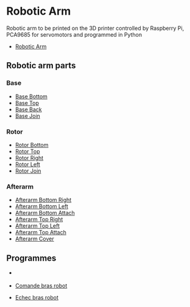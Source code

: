 # Robotic Arm

Robotic arm to be printed on the 3D printer controlled by Raspberry Pi, PCA9685 for servomotors and programmed in Python

+ [Robotic Arm](/Robotic_Arm.stl)

## Robotic arm parts

### Base

+ [Base Bottom](/Parts/Base/Base_Bottom.stl)
+ [Base Top](/Parts/Base/Base_Top.stl)
+ [Base Back](/Parts/Base/Base_Back.stl)
+ [Base Join](/Parts/Base/Base_Join.stl)

### Rotor

+ [Rotor Bottom](/Parts/Rotor/Rotor_Bottom.stl)
+ [Rotor Top](/Parts/Rotor/Rotor_Top.stl)
+ [Rotor Right](/Parts/Rotor/Rotor_Right.stl)
+ [Rotor Left](/Parts/Rotor/Rotor_Left.stl)
+ [Rotor Join](/Parts/Rotor/Rotor_Join.stl)

### Afterarm

+ [Afterarm Bottom Right](/Parts/Afterarm/Afterarm_Bottom_Right.stl)
+ [Afterarm Bottom Left](/Parts/Afterarm/Afterarm_Bottom_Left.stl)
+ [Afterarm Bottom Attach](/Parts/Afterarm/Afterarm_Bottom_Attach.stl)
+ [Afterarm Top Right](/Parts/Afterarm/Afterarm_Top_Right.stl)
+ [Afterarm Top Left](/Parts/Afterarm/Afterarm_Top_Left.stl)
+ [Afterarm Top Attach](/Parts/Afterarm/Afterarm_Top_Attach.stl)
+ [Afterarm Cover](/Parts/Afterarm/Afterarm_Cover.stl)

## Programmes

+ []()

+ [Comande bras robot](https://github.com/MPi3D/comande_bras_robot)
+ [Echec bras robot](https://github.com/MPi3D/Echec_Bras_Robot)
